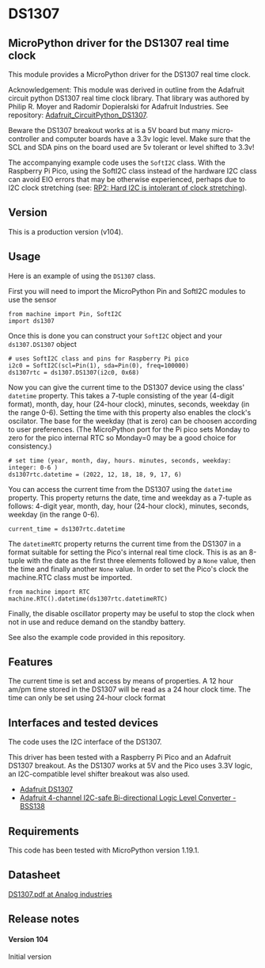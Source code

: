 # DS1307

## MicroPython driver for the DS1307 real time clock

This module provides a MicroPython driver for the DS1307 real time clock. 

Acknowledgement: This module was derived in outline from the Adafruit circuit python DS1307 real time clock library. That library was authored by Philip R. Moyer and Radomir Dopieralski for Adafruit Industries. See repository: [Adafruit_CircuitPython_DS1307](https://github.com/adafruit/Adafruit_CircuitPython_DS1307.git).

Beware the DS1307 breakout works at is a 5V board but many micro-controller and computer boards have a 3.3v logic level. Make sure that the SCL and SDA pins on the board used are 5v tolerant or level shifted to 3.3v!

The accompanying example code uses the `SoftI2C` class. With the Raspberry Pi Pico, using the SoftI2C class instead of the hardware I2C class can avoid EIO errors that may be otherwise experienced, perhaps due to I2C clock stretching (see: [RP2: Hard I2C is intolerant of clock stretching](https://github.com/micropython/micropython/issues/8167)). 

## Version

This is a production version (v104).

## Usage

Here is an example of using the `DS1307` class.

First you will need to import the MicroPython Pin and SoftI2C modules to use the sensor
```
from machine import Pin, SoftI2C
import ds1307
```
Once this is done you can construct your `SoftI2C` object and  your `ds1307.DS1307` object
```
# uses SoftI2C class and pins for Raspberry Pi pico 
i2c0 = SoftI2C(scl=Pin(1), sda=Pin(0), freq=100000)
ds1307rtc = ds1307.DS1307(i2c0, 0x68)
```
Now you can give the current time to the DS1307 device using the class' `datetime` property. This takes a 7-tuple consisting of the year (4-digit format), month, day, hour (24-hour clock), minutes, seconds, weekday (in the range 0-6). Setting the time with this property also enables the clock's oscilator. The base for the weekday (that is zero) can be choosen according to user preferences. (The MicroPython port for the Pi pico sets Monday to zero for the pico internal RTC so Monday=0 may be a good choice for consistency.) 
```
# set time (year, month, day, hours. minutes, seconds, weekday: integer: 0-6 )
ds1307rtc.datetime = (2022, 12, 18, 18, 9, 17, 6)
```
You can access the current time from the DS1307 using the `datetime` property. This property returns the date, time and weekday as a 7-tuple as follows: 4-digit year, month, day, hour (24-hour clock), minutes, seconds, weekday (in the range 0-6).
```
current_time = ds1307rtc.datetime
```
The `datetimeRTC` property returns the current time from the DS1307 in a format suitable for setting the Pico's internal real time clock. This is as an 8-tuple with the date as the first three elements followed by a `None` value, then the time and finally another `None` value. In order to set the Pico's clock the machine.RTC class must be imported.  
```
from machine import RTC
machine.RTC().datetime(ds1307rtc.datetimeRTC)
```
Finally, the disable oscillator property may be useful to stop the clock when not in use and reduce demand on the standby battery.

See also the example code provided in this repository.

## Features

The current time is set and access by means of properties. A 12 hour am/pm time stored in the DS1307 will be read as a 24 hour clock time. The time can only be set using 24-hour clock format

## Interfaces and tested devices 

The code uses the I2C interface of the DS1307. 

This driver has been tested with a Raspberry Pi Pico and an Adafruit DS1307 breakout. As the DS1307 works at 5V and the Pico uses 3.3V logic, an I2C-compatible level shifter breakout was also used. 
- [Adafruit DS1307](https://www.adafruit.com/product/264 "DS1307 Real Time Clock breakout board kit")
- [Adafruit 4-channel I2C-safe Bi-directional Logic Level Converter - BSS138](https://www.adafruit.com/product/757 "4-channel I2C-safe Bi-directional Logic Level Converter - BSS138") 

## Requirements

This code has been tested with MicroPython version 1.19.1.

## Datasheet

[DS1307.pdf at Analog industries](https://www.analog.com/media/en/technical-documentation/data-sheets/ds1307.pdf)

## Release notes

#### Version 104

Initial version
